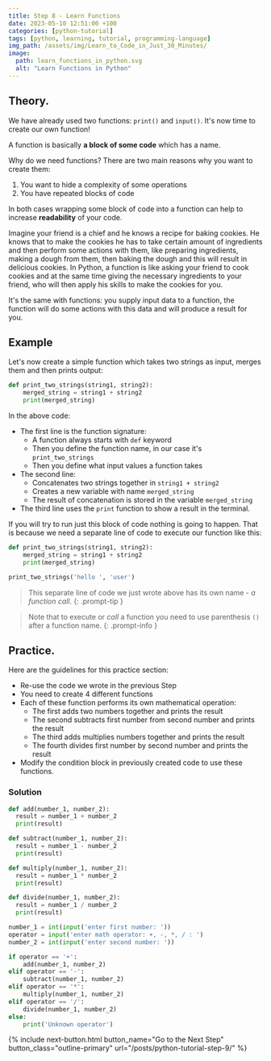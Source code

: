 ```yaml
--- 
title: Step 8 - Learn Functions
date: 2023-05-10 12:51:00 +100
categories: [python-tutorial]
tags: [python, learning, tutorial, programming-language]
img_path: /assets/img/Learn_to_Code_in_Just_30_Minutes/
image:
  path: learn_functions_in_python.svg
  alt: "Learn Functions in Python"
---
```


## Theory.

We have already used two functions: `print()` and `input()`. It's now time to create our own function!

A function is basically **a block of some code** which has a name.  

Why do we need functions? There are two main reasons why you want to create them:
1. You want to hide a complexity of some operations
2. You have repeated blocks of code  

In both cases wrapping some block of code into a function can help to increase **readability** of your code. 

Imagine your friend is a chief and he knows a recipe for baking cookies. He knows that to make the cookies he has to take certain amount of ingredients and then perform some actions with them, like preparing ingredients, making a dough from them, then baking the dough and this will result in delicious cookies. In Python, a function is like asking your friend to cook cookies and at the same time giving the necessary ingredients to your friend, who will then apply his skills to make the cookies for you.

It's the same with functions: you supply input data to a function, the function will do some actions with this data and will produce a result for you.

## Example

Let's now create a simple function which takes two strings as input, merges them and then prints output:

```python
def print_two_strings(string1, string2):
    merged_string = string1 + string2
    print(merged_string)
```

In the above code:
- The first line is the function signature:
  - A function always starts with `def` keyword
  - Then you define the function name, in our case it's `print_two_strings`
  - Then you define what input values a function takes
- The second line:
  - Concatenates two strings together in `string1 + string2`
  - Creates a new variable with name `merged_string`
  - The result of concatenation is stored in the variable `merged_string`
- The third line uses the `print` function to show a result in the terminal.

If you will try to run just this block of code nothing is going to happen. That is because we need a separate line of code to execute our function like this:
```python
def print_two_strings(string1, string2):
    merged_string = string1 + string2
    print(merged_string)

print_two_strings('hello ', 'user')
```

> This separate line of code we just wrote above has its own name - *a function call*. 
{: .prompt-tip }

> Note that to execute or *call* a function you need to use parenthesis `()` after a function name. 
{: .prompt-info }

## Practice.

Here are the guidelines for this practice section:
- Re-use the code we wrote in the previous Step 
- You need to create 4 different functions
- Each of these function performs its own mathematical operation:
  - The first adds two numbers together and prints the result
  - The second subtracts first number from second number and prints the result
  - The third adds multiplies numbers together and prints the result
  - The fourth divides first number by second number and prints the result
- Modify the condition block in previously created code to use these functions.


### Solution

```python
def add(number_1, number_2):
  result = number_1 + number_2
  print(result)

def subtract(number_1, number_2):
  result = number_1 - number_2
  print(result)

def multiply(number_1, number_2):
  result = number_1 * number_2
  print(result)

def divide(number_1, number_2):
  result = number_1 / number_2
  print(result)

number_1 = int(input('enter first number: '))
operator = input('enter math operator: +, -, *, / : ')
number_2 = int(input('enter second number: '))

if operator == '+':
    add(number_1, number_2)
elif operator == '-':
    subtract(number_1, number_2)
elif operator == '*':
    multiply(number_1, number_2)
elif operator == '/':
    divide(number_1, number_2)    
else:
    print('Unknown operator')
```

 {% include next-button.html button_name="Go to the Next Step" button_class="outline-primary" url="/posts/python-tutorial-step-9/" %}